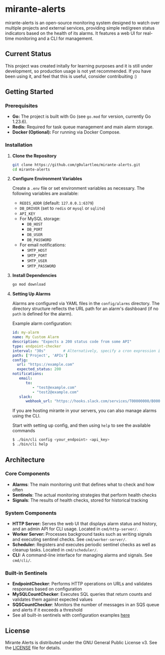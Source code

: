 # mirante-alerts

mirante-alerts is an open-source monitoring system designed to watch over multiple projects and external services, providing simple red/green status indicators based on the health of its alarms. It features a web UI for real-time monitoring and a CLI for management.

## Current Status
This project was created initally for learning purposes and it is still under development, so production usage is not yet recommended.
If you have been using it, and feel that this is useful, consider contribuiting :) 

## Getting Started

### Prerequisites

- **Go:** The project is built with Go (see `go.mod` for version, currently Go 1.23.6).
- **Redis:** Required for task queue management and main alarm storage.
- **Docker (Optional):** For running via Docker Compose.

### Installation

1. **Clone the Repository**
   ```bash
   git clone https://github.com/g0ulartleo/mirante-alerts.git
   cd mirante-alerts
   ```

2. **Configure Environment Variables**

   Create a `.env` file or set environment variables as necessary. The following variables are available:
   - `REDIS_ADDR` (default: `127.0.0.1:6379`)
   - `DB_DRIVER` (set to `redis` or `mysql` or `sqlite`)
   - `API_KEY`
   - For MySQL storage:
     - `DB_HOST`
     - `DB_PORT`
     - `DB_USER`
     - `DB_PASSWORD`
   - For email notifications:
     - `SMTP_HOST`
     - `SMTP_PORT`
     - `SMTP_USER`
     - `SMTP_PASSWORD`

3. **Install Dependencies**
   ```bash
   go mod download
   ```

4. **Setting Up Alarms**

   Alarms are configured via YAML files in the `config/alarms` directory. The directory structure reflects the URL path for an alarm's dashboard (if no `path` is defined for the alarm).

   Example alarm configuration:
   ```yaml
   id: my-alarm
   name: My Custom Alarm
   description: "Expects a 200 status code from some API"
   type: endpoint-checker
   interval: "30s"        # Alternatively, specify a cron expression in the `cron` field
   path: ['Project', 'APIs']
   config:
     url: "https://example.com"
     expected_status: 200
   notifications:
      email:
         to:
            - "test@example.com"
            - "test2@example.com"
      slack:
         webhook_url: "https://hooks.slack.com/services/T00000000/B00000000/XXXXXXXXX"
   ```

   If you are hosting mirante in your servers, you can also manage alarms using the CLI.

   Start with setting up config, and then using `help` to see the available commands
   ```bash
   $ ./bin/cli config <your_endpoint> <api_key>
   $ ./bin/cli help
   ```

## Architecture

### Core Components

- **Alarms**: The main monitoring unit that defines what to check and how often
- **Sentinels**: The actual monitoring strategies that perform health checks
- **Signals**: The results of health checks, stored for historical tracking

### System Components

- **HTTP Server:** Serves the web UI that displays alarm status and history, and an admin API for CLI usage. Located in `cmd/http-server/`.
- **Worker Server:** Processes background tasks such as writing signals and executing sentinel checks. See `cmd/worker-server/`.
- **Scheduler:** Registers and executes periodic sentinel checks as well as cleanup tasks. Located in `cmd/scheduler/`.
- **CLI:** A command-line interface for managing alarms and signals. See `cmd/cli/`.

### Built-in Sentinels

- **EndpointChecker**: Performs HTTP operations on URLs and validates responses based on configuration
- **MySQLCountChecker**: Executes SQL queries that return counts and validates them against expected values
- **SQSCountChecker**: Monitors the number of messages in an SQS queue and alerts if it exceeds a threshold
- See all built-in sentinels with configuration examples [here](docs/builtin-sentinels.md)


## License

Mirante Alerts is distributed under the GNU General Public License v3. See the [LICENSE](LICENSE) file for details.
